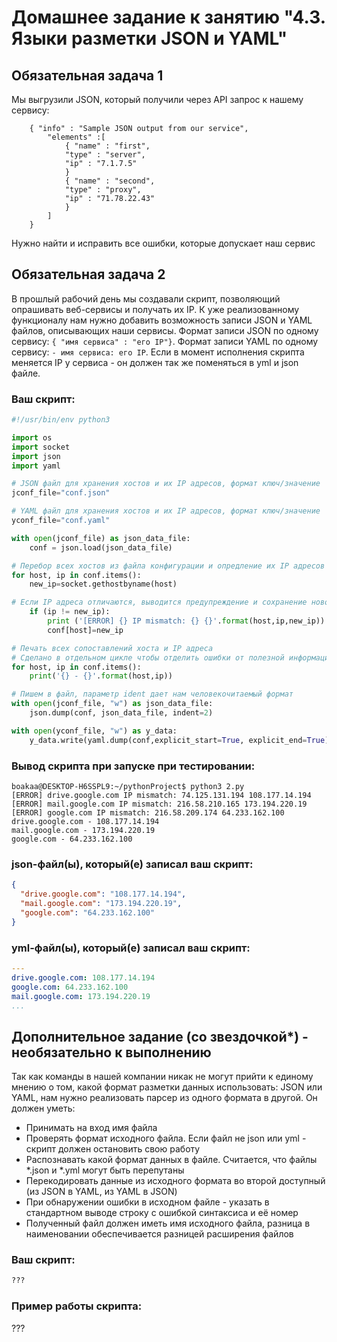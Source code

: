 # Домашнее задание к занятию "4.3. Языки разметки JSON и YAML"


## Обязательная задача 1
Мы выгрузили JSON, который получили через API запрос к нашему сервису:
```
    { "info" : "Sample JSON output from our service",
        "elements" :[
            { "name" : "first",
            "type" : "server",
            "ip" : "7.1.7.5" 
            }
            { "name" : "second",
            "type" : "proxy",
            "ip" : "71.78.22.43"
            }
        ]
    }
```
  Нужно найти и исправить все ошибки, которые допускает наш сервис

## Обязательная задача 2
В прошлый рабочий день мы создавали скрипт, позволяющий опрашивать веб-сервисы и получать их IP. К уже реализованному функционалу нам нужно добавить возможность записи JSON и YAML файлов, описывающих наши сервисы. Формат записи JSON по одному сервису: `{ "имя сервиса" : "его IP"}`. Формат записи YAML по одному сервису: `- имя сервиса: его IP`. Если в момент исполнения скрипта меняется IP у сервиса - он должен так же поменяться в yml и json файле.

### Ваш скрипт:
```python
#!/usr/bin/env python3

import os
import socket
import json
import yaml

# JSON файл для хранения хостов и их IP адресов, формат ключ/значение
jconf_file="conf.json"

# YAML файл для хранения хостов и их IP адресов, формат ключ/значение
yconf_file="conf.yaml"

with open(jconf_file) as json_data_file:
    conf = json.load(json_data_file)

# Перебор всех хостов из файла конфигурации и опредление их IP адресов
for host, ip in conf.items():
    new_ip=socket.gethostbyname(host)

# Если IP адреса отличаются, выводится предупреждение и сохранение нового IP адреса в файле конфигурации
    if (ip != new_ip):
        print ('[ERROR] {} IP mismatch: {} {}'.format(host,ip,new_ip))
        conf[host]=new_ip

# Печать всех сопоставлений хоста и IP адреса
# Сделано в отдельном цикле чтобы отделить ошибки от полезной информации
for host, ip in conf.items():
    print('{} - {}'.format(host,ip))

# Пишем в файл, параметр ident дает нам человекочитаемый формат
with open(jconf_file, "w") as json_data_file:
    json.dump(conf, json_data_file, indent=2)

with open(yconf_file, "w") as y_data:
    y_data.write(yaml.dump(conf,explicit_start=True, explicit_end=True))
```

### Вывод скрипта при запуске при тестировании:
```
boakaa@DESKTOP-H6SSPL9:~/pythonProject$ python3 2.py
[ERROR] drive.google.com IP mismatch: 74.125.131.194 108.177.14.194
[ERROR] mail.google.com IP mismatch: 216.58.210.165 173.194.220.19
[ERROR] google.com IP mismatch: 216.58.209.174 64.233.162.100
drive.google.com - 108.177.14.194
mail.google.com - 173.194.220.19
google.com - 64.233.162.100
```

### json-файл(ы), который(е) записал ваш скрипт:
```json
{
  "drive.google.com": "108.177.14.194",
  "mail.google.com": "173.194.220.19",
  "google.com": "64.233.162.100"
}
```

### yml-файл(ы), который(е) записал ваш скрипт:
```yaml
---
drive.google.com: 108.177.14.194
google.com: 64.233.162.100
mail.google.com: 173.194.220.19
...
```

## Дополнительное задание (со звездочкой*) - необязательно к выполнению

Так как команды в нашей компании никак не могут прийти к единому мнению о том, какой формат разметки данных использовать: JSON или YAML, нам нужно реализовать парсер из одного формата в другой. Он должен уметь:
   * Принимать на вход имя файла
   * Проверять формат исходного файла. Если файл не json или yml - скрипт должен остановить свою работу
   * Распознавать какой формат данных в файле. Считается, что файлы *.json и *.yml могут быть перепутаны
   * Перекодировать данные из исходного формата во второй доступный (из JSON в YAML, из YAML в JSON)
   * При обнаружении ошибки в исходном файле - указать в стандартном выводе строку с ошибкой синтаксиса и её номер
   * Полученный файл должен иметь имя исходного файла, разница в наименовании обеспечивается разницей расширения файлов

### Ваш скрипт:
```python
???
```

### Пример работы скрипта:
???
